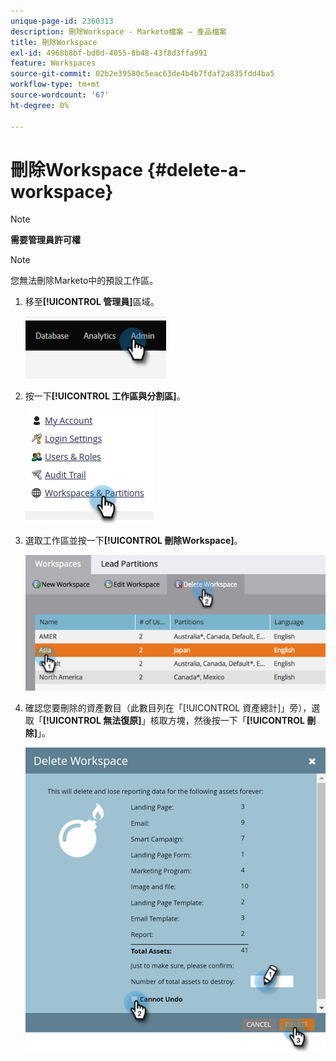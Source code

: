 ```yaml
---
unique-page-id: 2360313
description: 刪除Workspace - Marketo檔案 — 產品檔案
title: 刪除Workspace
exl-id: 4968b8bf-bd0d-4055-8b48-43f8d3ffa991
feature: Workspaces
source-git-commit: 02b2e39580c5eac63de4b4b7fdaf2a835fdd4ba5
workflow-type: tm+mt
source-wordcount: '67'
ht-degree: 0%

---
```


# 刪除Workspace {#delete-a-workspace}

>[!NOTE]
>
>**需要管理員許可權**

>[!NOTE]
>
>您無法刪除Marketo中的預設工作區。

1. 移至&#x200B;**[!UICONTROL 管理員]**&#x200B;區域。

   ![](assets/delete-a-workspace-1.png)

1. 按一下&#x200B;**[!UICONTROL 工作區與分割區]**。

   ![](assets/delete-a-workspace-2.png)

1. 選取工作區並按一下&#x200B;**[!UICONTROL 刪除Workspace]**。

   ![](assets/delete-a-workspace-3.png)

1. 確認您要刪除的資產數目（此數目列在「[!UICONTROL 資產總計]」旁），選取「**[!UICONTROL 無法復原]**」核取方塊，然後按一下「**[!UICONTROL 刪除]**」。

   ![](assets/delete-a-workspace-4.png)
